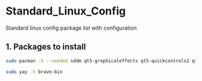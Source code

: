 # Standard_Linux_Config
Standard linux config package list with configuration 

## 1. Packages to install
```bash
sudo pacman -S --needed sddm qt5‑graphicaleffects qt5‑quickcontrols2 qt5‑svg polybar thunar obsidian
```
```bash
sudo yay -S brave-bin 
```


